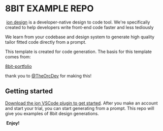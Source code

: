 # 8BIT EXAMPLE REPO
​
[ion design](https://www.ion.design/) is a developer-native design to code tool. We're specifically created to help developers write front-end code faster and less tediously

We learn from your codebase and design system to generate high quality tailor fitted code directly from a prompt.

This template is created for code generation. The basis for this template comes from:

[8bit-portfolio](https://github.com/TheOrcDev/8bit-portfolio/)

thank you to [@TheOrcDev](https://github.com/TheOrcDev) for making this!
​

## Getting started

[Download the ion VSCode plugin to get started](https://marketplace.visualstudio.com/items?itemName=iondesign.ion). After you make an account and start your trial, you can start generating from a prompt. This repo will give you examples of 8bit design generations.

​
**Enjoy!**
